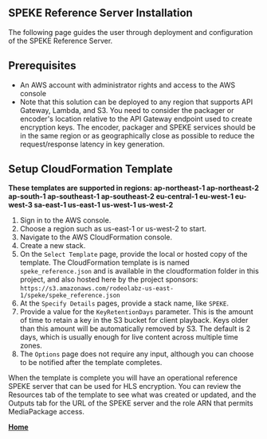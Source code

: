 ## SPEKE Reference Server Installation

The following page guides the user through deployment and configuration of the SPEKE Reference Server.

## Prerequisites

- An AWS account with administrator rights and access to the AWS console
- Note that this solution can be deployed to any region that supports API Gateway, Lambda, and S3. You need to consider the packager or encoder's location relative to the API Gateway endpoint used to create encryption keys. The encoder, packager and SPEKE services should be in the same region or as geographically close as possible to reduce the request/response latency in key generation.

## Setup CloudFormation Template

**These templates are supported in regions: ap-northeast-1 ap-northeast-2 ap-south-1 ap-southeast-1 ap-southeast-2 eu-central-1 eu-west-1 eu-west-3 sa-east-1 us-east-1 us-west-1 us-west-2**

1. Sign in to the AWS console.
1. Choose a region such as us-east-1 or us-west-2 to start.
1. Navigate to the AWS CloudFormation console.
1. Create a new stack.
1. On the `Select Template` page, provide the local or hosted copy of the template. The CloudFormation template is is named `speke_reference.json` and is available in the cloudformation folder in this project, and also hosted here by the project sponsors: `https://s3.amazonaws.com/rodeolabz-us-east-1/speke/speke_reference.json`
1. At the `Specify Details` pages, provide a stack name, like `SPEKE`.
1. Provide a value for the `KeyRetentionDays` parameter. This is the amount of time to retain a key in the S3 bucket for client playback. Keys older than this amount will be automatically removed by S3. The default is 2 days, which is usually enough for live content across multiple time zones.
2. The `Options` page does not require any input, although you can choose to be notified after the template completes.


When the template is complete you will have an operational reference SPEKE server that can be used for HLS encryption. You can review the Resources tab of the template to see what was created or updated, and the Outputs tab for the URL of the SPEKE server  and the role ARN that permits MediaPackage access.

[**Home**](README.md)
